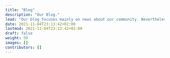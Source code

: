 ```yaml
---
title: "Blog"
description: "Our Blog."
lead: "Our blog focuses mainly on news about our community. Nevertheless, every now and then we'll pick up exciting topics and post news about the Python programming language."
date: 2021-11-04T23:13:42+02:00
lastmod: 2021-11-04T23:13:42+02:00
draft: false
weight: 50
images: []
contributors: []
---
```

